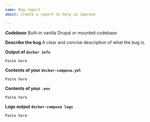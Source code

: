 ```yaml
---
name: Bug report
about: Create a report to help us improve

---
```


***Codebase***
Built-in vanilla Drupal or mounted codebase

**Describe the bug**
A clear and concise description of what the bug is.

**Output of `docker info`**
```
Paste here
```

**Contents of your `docker-compose.yml`**
```
Paste here
```

**Contents of your `.env`**
```
Paste here
```

**Logs output `docker-compose logs`**
```
Paste here
```

